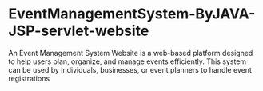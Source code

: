 # EventManagementSystem-ByJAVA-JSP-servlet-website
An Event Management System Website is a web-based platform designed to help users plan, organize, and manage events efficiently. This system can be used by individuals, businesses, or event planners to handle event registrations

